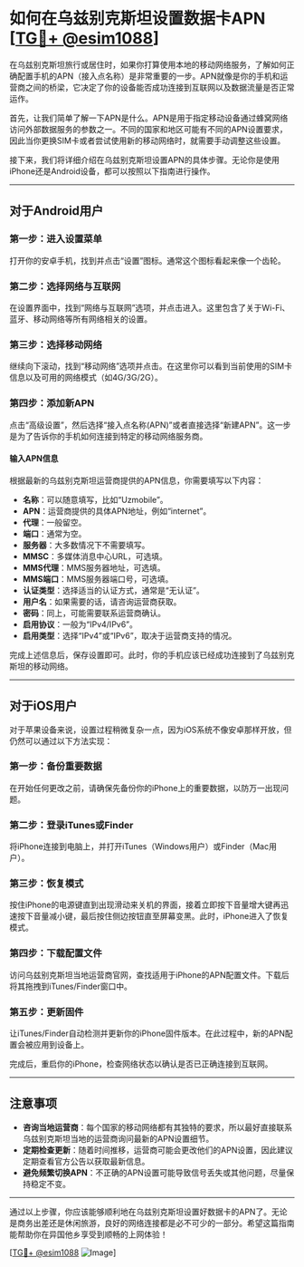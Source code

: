 # 如何在乌兹别克斯坦设置数据卡APN [[TG💪+ @esim1088](https://t.me/s/esim1088)]

在乌兹别克斯坦旅行或居住时，如果你打算使用本地的移动网络服务，了解如何正确配置手机的APN（接入点名称）是非常重要的一步。APN就像是你的手机和运营商之间的桥梁，它决定了你的设备能否成功连接到互联网以及数据流量是否正常运作。

首先，让我们简单了解一下APN是什么。APN是用于指定移动设备通过蜂窝网络访问外部数据服务的参数之一。不同的国家和地区可能有不同的APN设置要求，因此当你更换SIM卡或者尝试使用新的移动网络时，就需要手动调整这些设置。

接下来，我们将详细介绍在乌兹别克斯坦设置APN的具体步骤。无论你是使用iPhone还是Android设备，都可以按照以下指南进行操作。

---

## 对于Android用户

### 第一步：进入设置菜单
打开你的安卓手机，找到并点击“设置”图标。通常这个图标看起来像一个齿轮。

### 第二步：选择网络与互联网
在设置界面中，找到“网络与互联网”选项，并点击进入。这里包含了关于Wi-Fi、蓝牙、移动网络等所有网络相关的设置。

### 第三步：选择移动网络
继续向下滚动，找到“移动网络”选项并点击。在这里你可以看到当前使用的SIM卡信息以及可用的网络模式（如4G/3G/2G）。

### 第四步：添加新APN
点击“高级设置”，然后选择“接入点名称(APN)”或者直接选择“新建APN”。这一步是为了告诉你的手机如何连接到特定的移动网络服务商。

#### 输入APN信息
根据最新的乌兹别克斯坦运营商提供的APN信息，你需要填写以下内容：
- **名称**：可以随意填写，比如“Uzmobile”。
- **APN**：运营商提供的具体APN地址，例如“internet”。
- **代理**：一般留空。
- **端口**：通常为空。
- **服务器**：大多数情况下不需要填写。
- **MMSC**：多媒体消息中心URL，可选填。
- **MMS代理**：MMS服务器地址，可选填。
- **MMS端口**：MMS服务器端口号，可选填。
- **认证类型**：选择适当的认证方式，通常是“无认证”。
- **用户名**：如果需要的话，请咨询运营商获取。
- **密码**：同上，可能需要联系运营商确认。
- **启用协议**：一般为“IPv4/IPv6”。
- **启用类型**：选择“IPv4”或“IPv6”，取决于运营商支持的情况。

完成上述信息后，保存设置即可。此时，你的手机应该已经成功连接到了乌兹别克斯坦的移动网络。

---

## 对于iOS用户

对于苹果设备来说，设置过程稍微复杂一点，因为iOS系统不像安卓那样开放，但仍然可以通过以下方法实现：

### 第一步：备份重要数据
在开始任何更改之前，请确保先备份你的iPhone上的重要数据，以防万一出现问题。

### 第二步：登录iTunes或Finder
将iPhone连接到电脑上，并打开iTunes（Windows用户）或Finder（Mac用户）。

### 第三步：恢复模式
按住iPhone的电源键直到出现滑动来关机的界面，接着立即按下音量增大键再迅速按下音量减小键，最后按住侧边按钮直至屏幕变黑。此时，iPhone进入了恢复模式。

### 第四步：下载配置文件
访问乌兹别克斯坦当地运营商官网，查找适用于iPhone的APN配置文件。下载后将其拖拽到iTunes/Finder窗口中。

### 第五步：更新固件
让iTunes/Finder自动检测并更新你的iPhone固件版本。在此过程中，新的APN配置会被应用到设备上。

完成后，重启你的iPhone，检查网络状态以确认是否已正确连接到互联网。

---

## 注意事项

- **咨询当地运营商**：每个国家的移动网络都有其独特的要求，所以最好直接联系乌兹别克斯坦当地的运营商询问最新的APN设置细节。
- **定期检查更新**：随着时间推移，运营商可能会更改他们的APN设置，因此建议定期查看官方公告以获取最新信息。
- **避免频繁切换APN**：不正确的APN设置可能导致信号丢失或其他问题，尽量保持稳定不变。

---

通过以上步骤，你应该能够顺利地在乌兹别克斯坦设置好数据卡的APN了。无论是商务出差还是休闲旅游，良好的网络连接都是必不可少的一部分。希望这篇指南能帮助你在异国他乡享受到顺畅的上网体验！

[[TG💪+ @esim1088](https://t.me/s/esim1088) ![Image](https://i.postimg.cc/4NQfJmqS/Snipaste-2025-05-13-00-14-12.png)]
